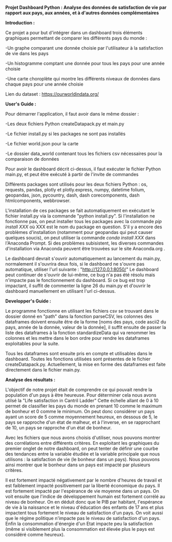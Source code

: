 **Projet Dashboard Python : Analyse des données de satisfaction de vie par rapport aux pays, aux années, et à d'autres données complémentaires**



**Introduction :**


Ce projet a pour but d'intégrer dans un dashboard trois éléments graphiques permettant de comparer les différents pays du monde :

-Un graphe comparant une donnée choisie par l'utilisateur à la satisfaction de vie dans les pays

-Un histogramme comptant une donnée pour tous les pays pour une année choisie

-Une carte choroplète qui montre les différents niveaux de données dans chaque pays pour une année choisie


Lien du dataset : https://ourworldindata.org/


**User's Guide :**


Pour démarrer l'application, il faut avoir dans le même dossier :

-Les deux fichiers Python createDatapack.py et main.py

-Le fichier install.py si les packages ne sont pas installés

-Le fichier world.json pour la carte

-Le dossier data_world contenant tous les fichiers csv nécessaires pour la comparaison de données

Pour avoir le dashboard décrit ci-dessus, il faut exécuter le fichier Python main.py, et peut être exécuté à partir de l'invite de commandes

Différents packages sont utilisés pour les deux fichiers Python : os, requests, pandas, plotly et plotly.express, numpy, datetime folium, 
geopandas, json, pycountry, dash, dash corecomponents, dash htmlcomponents, webbrowser.

L'installation de ces packages se fait automatiquement en exécutant le fichier install.py via la commande "python install.py". Si l'installation ne fonctionne pas, 
on peut installer tous les packages avec la commande *pip install XXX* où XXX est le nom du package en question. S'il y a encore des
problèmes d'installation (notamment pour geopandas qui peut causer quelques soucis), on peut utiliser la commande *conda install XXX* dans l'Anaconda Prompt.
Si des problèmes subisistent, les diverses commandes d'installation via Anaconda peuvent être trouvées sur le site Anaconda.org .

Le dashboard devrait s'ouvrir automatiquement au lancement du main.py, normalement il s'ouvrira deux fois, si le dashboard ne s'ouvre pas automatique, utiliser l'url suivante : "http://127.0.0.1:8050/"
Le dashboard peut continuer de s'ouvrir de lui-même, ce bug n'a pas été résolu mais n'impacte pas le fonctionnement du dashboard. Si ce bug est trop impactant, il suffit de commenter
la ligne 26 du main.py et d'ouvrir le dashboard manuellement en utilisant l'url ci-dessus.


**Developper's Guide :**


Le programme fonctionne en utilisant les fichiers csv se trouvant dans le dossier donné en "path" dans la fonction parseCSV, les colonnes des dataframes doivent ensuite être
de la forme [noms des pays, code ascii2 du pays, année de la donnée, valeur de la donnée], il suffit ensuite de passer la liste des dataframes à la fonction standardizeData qui
va renommer les colonnes et les mettre dans le bon ordre pour rendre les dataframes exploitables pour la suite. 

Tous les dataframes sont ensuite pris en compte et utilisables dans le dashboard. Toutes les fonctions utilisées sont présentes de le fichier createDatapack.py. 
Actuellement, la mise en forme des dataframes est faite directement dans le fichier main.py.



**Analyse des résultats :**


L'objectif de notre projet était de comprendre ce qui pouvait rendre la population d'un pays à être heureuse. Pour déterminer cela nous avons utilsé la "Life satisfaction in Cantril Ladder"
Cette échelle allant de 0 à 10 permet de classifier les pays du monde en prenant 10 comme le maximum de bonheur et 0 comme le minimum. On peut donc considérer un pays ayant un score de 5
comme moyennement heureux, en dessous de 5, le pays se rapproche d'un état de malheur, et à l'inverse, en se rapprochant de 10, un pays se rapproche d'un état de bonheur.

Avec les fichiers que nous avons choisis d'utiliser, nous pouvons montrer des corrélations entre différents critères. En exploitant les graphiques du premier onglet de notre
dashboard, on peut tenter de définir une courbe des tendances entre la variable étudiée et la variable principale que nous utilisons : la satisfaction de vie (le bonheur dans un pays).
Nous pouvons ainsi montrer que le bonheur dans un pays est impacté par plusieurs critères.

Il est fortement impacté négativement par le nombre d'heures de travail et est faiblement impacté positivement par la liberté économique du pays. 
Il est fortement impacté par l'espérance de vie moyenne dans un pays. On voit ensuite que l'indice de développement humain est fortement corrélé au niveau de bonheur. 
On en déduit donc que le PIB par habitant, l'espérance de vie à la naissance et le niveau d'éducation des enfants de 17 ans et plus impactent tous fortement le niveau
de satisfaction d'un pays. On voit aussi que le régime politique n'impacte pas le niveau de satisfaction d'un pays. Enfin la consommation d'énergie d'un Etat impacte peu la satisfaction
(même si visiblement plus la consommation est élevée plus le pays est considéré comme heureux).


